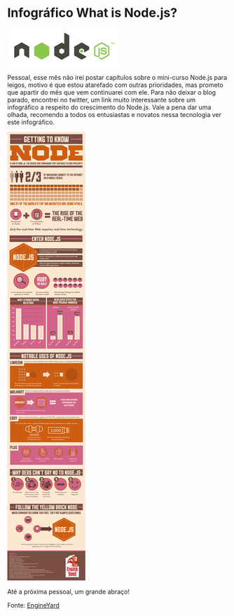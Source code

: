# Infográfico What is Node.js?

![What is Node.js?](../images/nodejs-logo.jpg "What is Node.js?")

Pessoal, esse mês não irei postar capítulos sobre o mini-curso Node.js para leigos, motivo é que estou atarefado com outras prioridades, mas prometo que apartir do mês que vem continuarei com ele. Para não deixar o blog parado, encontrei no twitter, um link muito interessante sobre um infográfico a respeito do crescimento do Node.js. Vale a pena dar uma olhada, recomendo a todos os entusiastas e novatos nessa tecnologia ver este infográfico.

[![What is Node.js?](../images/what-is-nodejs-small.jpg "What is Node.js?")](../images/what-is-nodejs.jpg "What is Node.js?")

Até a próxima pessoal, um grande abraço!

Fonte: [EngineYard](http://www.engineyard.com/infographics/nodejs "EngineYard")
